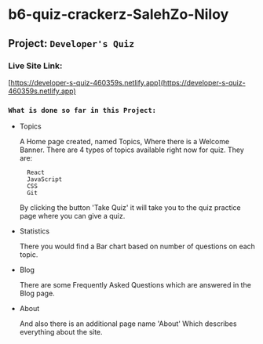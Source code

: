 # b6-quiz-crackerz-SalehZo-Niloy

## Project: `Developer's Quiz`

### Live Site Link:
[https://developer-s-quiz-460359s.netlify.app](https://developer-s-quiz-460359s.netlify.app)

### `What is done so far in this Project:`
- Topics

    A Home page created, named Topics, Where there is a Welcome Banner. There are 4 types of topics available right now for quiz. They are:

        React
        JavaScript
        CSS
        Git
    By clicking the button 'Take Quiz' it will take you to the quiz practice page where you can give a quiz.

- Statistics

    There you would find a Bar chart based on number of questions on each topic.

- Blog

    There are some Frequently Asked Questions which are answered in the Blog page. 

- About

    And also there is an additional page name 'About' Which describes everything about the site.